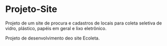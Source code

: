 # Projeto-Site
Projeto de um site de procura e cadastros de locais para coleta seletiva de vidro, plástico, papéis em geral e lixo eletrônico.

Projeto de desenvolvimento deo site Ecoleta.
